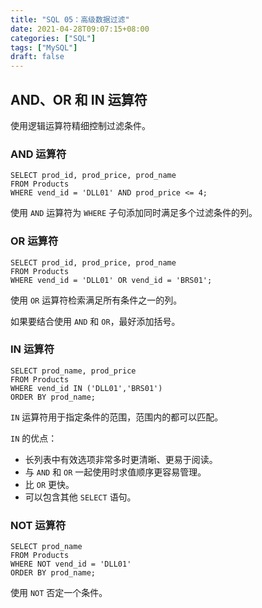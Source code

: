 ```yaml
---
title: "SQL 05：高级数据过滤"
date: 2021-04-28T09:07:15+08:00
categories: ["SQL"]
tags: ["MySQL"]
draft: false
---
```


## AND、OR 和 IN 运算符

使用逻辑运算符精细控制过滤条件。

<!--more-->

### AND 运算符

```mysql
SELECT prod_id, prod_price, prod_name
FROM Products
WHERE vend_id = 'DLL01' AND prod_price <= 4;
```

使用 `AND` 运算符为 `WHERE` 子句添加同时满足多个过滤条件的列。

### OR 运算符

```mysql
SELECT prod_id, prod_price, prod_name
FROM Products
WHERE vend_id = 'DLL01' OR vend_id = 'BRS01';
```

使用 `OR` 运算符检索满足所有条件之一的列。

如果要结合使用 `AND` 和 `OR`，最好添加括号。

### IN 运算符

```mysql
SELECT prod_name, prod_price
FROM Products
WHERE vend_id IN ('DLL01','BRS01')
ORDER BY prod_name;
```

`IN` 运算符用于指定条件的范围，范围内的都可以匹配。

`IN` 的优点：

- 长列表中有效选项非常多时更清晰、更易于阅读。
- 与 `AND` 和 `OR` 一起使用时求值顺序更容易管理。
- 比 `OR` 更快。
- 可以包含其他 `SELECT` 语句。

### NOT 运算符

```mysql
SELECT prod_name
FROM Products
WHERE NOT vend_id = 'DLL01'
ORDER BY prod_name;
```

使用 `NOT` 否定一个条件。